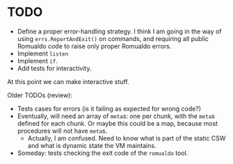 # TODO

* Define a proper error-handling strategy. I think I am going in the way of
  using `errs.ReportAndExit()` on commands, and requiring all public Romualdo
  code to raise only proper Romualdo errors.
* Implement `listen`
* Implement `if`.
* Add tests for interactivity.

At this point we can make interactive stuff.

Older TODOs (review):

* Tests cases for errors (is it failing as expected for wrong code?)
* Eventually, will need an array of `meta`s: one per chunk, with the `meta`s
  defined for each chunk. Or maybe this could be a map, because most
  procedures will not have `meta`s.
    * Actually, I am confused. Need to know what is part of the static CSW
      and what is dynamic state the VM maintains.
* Someday: tests checking the exit code of the `romualdo` tool.
